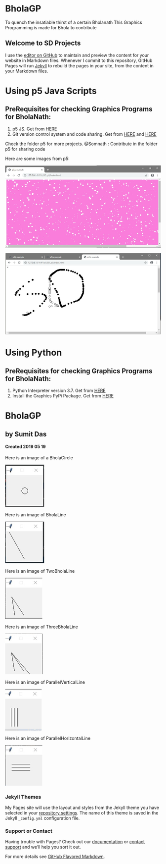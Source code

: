 # BholaGP
To quench the insatiable thirst of a certain Bholanath
This Graphics Programming is made for Bhola to contribute

## Welcome to SD Projects

I use the [editor on GitHub](https://github.com/RustyNails8/BholaGP/edit/master/README.md) to maintain and preview the content for your website in Markdown files. Whenever I commit to this repository, GitHub Pages will run [Jekyll](https://jekyllrb.com/) to rebuild the pages in your site, from the content in your Markdown files.

# Using p5 Java Scripts
## PreRequisites for checking Graphics Programs for BholaNath:
1. p5 JS. Get from [HERE](https://p5js.org/download/)
2. Git version control system and code sharing. Get from [HERE](https://github.com/) and [HERE](https://git-scm.com/downloads) 

Check the folder p5 for more projects.
@Somnath : Contribute in the folder p5 for sharing code

Here are some images from p5:

![Sky is Pink](p5/SkyIsPink.jpg)

![NightSky](p5/MousePaint.jpg)


# Using Python
## PreRequisites for checking Graphics Programs for BholaNath:
1. Python Interpreter version 3.7. Get from [HERE](https://www.python.org/)
2. Install the Graphics PyPi Package. Get from [HERE](https://pypi.org/project/graphics/)

# BholaGP
## by Sumit Das
#### Created 2019 05 19

Here is an image of a BholaCircle

![Bhola Circle](https://raw.githubusercontent.com/RustyNails8/BholaGP/master/Circle.jpg)

Here is an image of BholaLine

![Bhola Line](https://raw.githubusercontent.com/RustyNails8/BholaGP/master/Line.jpg)

Here is an image of TwoBholaLine

![Bhola TwoLines](https://raw.githubusercontent.com/RustyNails8/BholaGP/master/TwoLines.jpg)

Here is an image of ThreeBholaLine

![Bhola ThreeLines](https://raw.githubusercontent.com/RustyNails8/BholaGP/master/ThreeLines.jpg)

Here is an image of ParallelVerticalLine

![Bhola ParallelVerticalLines](https://raw.githubusercontent.com/RustyNails8/BholaGP/master/ParallelVerticalLines.jpg)

Here is an image of ParallelHorizontalLine

![Bhola ParallelHorizontalLines](https://raw.githubusercontent.com/RustyNails8/BholaGP/master/ParallelHorizontalLines.jpg)




### Jekyll Themes

My Pages site will use the layout and styles from the Jekyll theme you have selected in your [repository settings](https://github.com/RustyNails8/SAPonAIXandOracle/settings). The name of this theme is saved in the Jekyll `_config.yml` configuration file.

### Support or Contact

Having trouble with Pages? Check out our [documentation](https://help.github.com/categories/github-pages-basics/) or [contact support](https://github.com/contact) and we’ll help you sort it out.

For more details see [GitHub Flavored Markdown](https://guides.github.com/features/mastering-markdown/).
